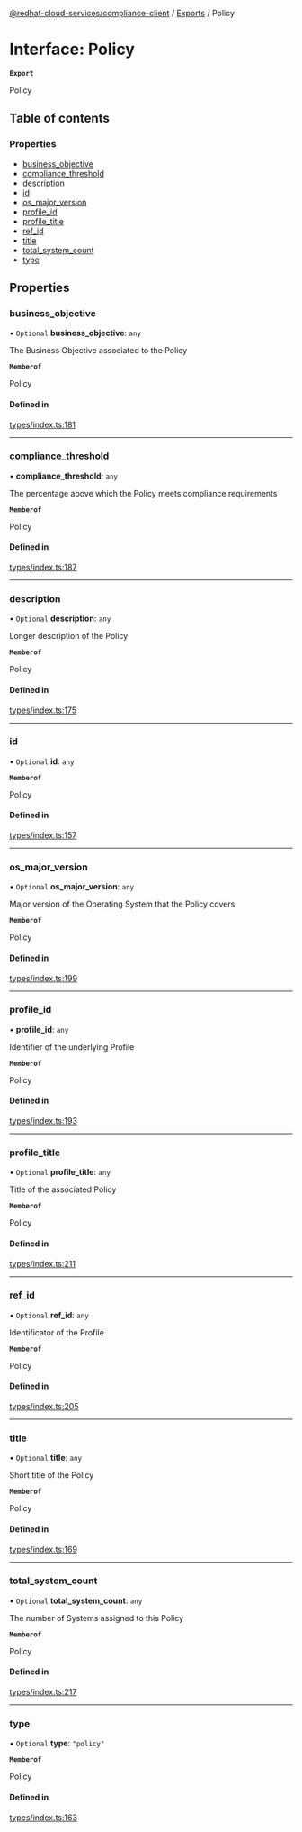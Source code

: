 [@redhat-cloud-services/compliance-client](../README.md) / [Exports](../modules.md) / Policy

# Interface: Policy

**`Export`**

Policy

## Table of contents

### Properties

- [business\_objective](Policy.md#business_objective)
- [compliance\_threshold](Policy.md#compliance_threshold)
- [description](Policy.md#description)
- [id](Policy.md#id)
- [os\_major\_version](Policy.md#os_major_version)
- [profile\_id](Policy.md#profile_id)
- [profile\_title](Policy.md#profile_title)
- [ref\_id](Policy.md#ref_id)
- [title](Policy.md#title)
- [total\_system\_count](Policy.md#total_system_count)
- [type](Policy.md#type)

## Properties

### business\_objective

• `Optional` **business\_objective**: `any`

The Business Objective associated to the Policy

**`Memberof`**

Policy

#### Defined in

[types/index.ts:181](https://github.com/AsToNlele/javascript-clients/blob/main/packages/compliance/types/index.ts#L181)

___

### compliance\_threshold

• **compliance\_threshold**: `any`

The percentage above which the Policy meets compliance requirements

**`Memberof`**

Policy

#### Defined in

[types/index.ts:187](https://github.com/AsToNlele/javascript-clients/blob/main/packages/compliance/types/index.ts#L187)

___

### description

• `Optional` **description**: `any`

Longer description of the Policy

**`Memberof`**

Policy

#### Defined in

[types/index.ts:175](https://github.com/AsToNlele/javascript-clients/blob/main/packages/compliance/types/index.ts#L175)

___

### id

• `Optional` **id**: `any`

**`Memberof`**

Policy

#### Defined in

[types/index.ts:157](https://github.com/AsToNlele/javascript-clients/blob/main/packages/compliance/types/index.ts#L157)

___

### os\_major\_version

• `Optional` **os\_major\_version**: `any`

Major version of the Operating System that the Policy covers

**`Memberof`**

Policy

#### Defined in

[types/index.ts:199](https://github.com/AsToNlele/javascript-clients/blob/main/packages/compliance/types/index.ts#L199)

___

### profile\_id

• **profile\_id**: `any`

Identifier of the underlying Profile

**`Memberof`**

Policy

#### Defined in

[types/index.ts:193](https://github.com/AsToNlele/javascript-clients/blob/main/packages/compliance/types/index.ts#L193)

___

### profile\_title

• `Optional` **profile\_title**: `any`

Title of the associated Policy

**`Memberof`**

Policy

#### Defined in

[types/index.ts:211](https://github.com/AsToNlele/javascript-clients/blob/main/packages/compliance/types/index.ts#L211)

___

### ref\_id

• `Optional` **ref\_id**: `any`

Identificator of the Profile

**`Memberof`**

Policy

#### Defined in

[types/index.ts:205](https://github.com/AsToNlele/javascript-clients/blob/main/packages/compliance/types/index.ts#L205)

___

### title

• `Optional` **title**: `any`

Short title of the Policy

**`Memberof`**

Policy

#### Defined in

[types/index.ts:169](https://github.com/AsToNlele/javascript-clients/blob/main/packages/compliance/types/index.ts#L169)

___

### total\_system\_count

• `Optional` **total\_system\_count**: `any`

The number of Systems assigned to this Policy

**`Memberof`**

Policy

#### Defined in

[types/index.ts:217](https://github.com/AsToNlele/javascript-clients/blob/main/packages/compliance/types/index.ts#L217)

___

### type

• `Optional` **type**: ``"policy"``

**`Memberof`**

Policy

#### Defined in

[types/index.ts:163](https://github.com/AsToNlele/javascript-clients/blob/main/packages/compliance/types/index.ts#L163)
